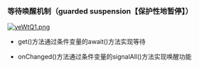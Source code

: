 ### 等待唤醒机制（guarded suspension【保护性地暂停】）


[![yeWtQ1.png](https://s3.ax1x.com/2021/02/01/yeWtQ1.png)](https://imgchr.com/i/yeWtQ1)

- get()方法通过条件变量的await()方法实现等待

- onChanged()方法通过条件变量的signalAll()方法实现唤醒功能